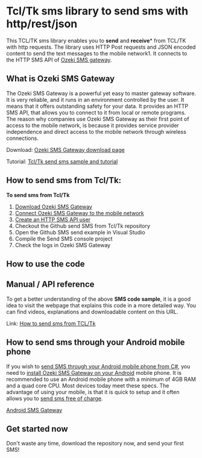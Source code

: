 # Tcl/Tk sms library to send sms with http/rest/json

This TCL/TK sms library enables you to **send** and **receive*** from TCL/TK with http requests. The library uses HTTP Post requests and JSON encoded content to send the text messages to the mobile network1. It connects to the HTTP SMS API of [Ozeki SMS gateway](https://ozeki-sms-gateway.com).

## What is Ozeki SMS Gateway 

The Ozeki SMS Gateway is a powerful yet easy to master gateway software. It is very reliable, and it runs in an environment controlled by the user. It means that it offers outstanding safety for your data. It provides an HTTP SMS API, that allows you to connect to it from local or remote programs. The reason why companies use Ozeki SMS Gateway as their first point of access to the mobile network, is because it provides service provider independence and direct access to the mobile network through wireless connections.

Download: [Ozeki SMS Gateway download page](https://ozeki-sms-gateway.com/p_727-download-sms-gateway.html)

Tutorial: [Tcl/Tk send sms sample and tutorial](https://ozeki-sms-gateway.com/p_870-td-tk-send-sms-with-the-http-rest-api-code-sample.html)


## How to send sms from Tcl/Tk:

**To send sms from Tcl/Tk**
1. [Download Ozeki SMS Gateway](https://ozeki-sms-gateway.com/p_727-download-sms-gateway.html)
2. [Connect Ozeki SMS Gateway to the mobile network](https://ozeki-sms-gateway.com/p_70-mobile-network-connections.html)
3. [Create an HTTP SMS API user](https://ozeki-sms-gateway.com/p_2102-create-an-http-sms-api-user-account.html)
4. Checkout the Github send SMS from Tcl/Tk repository
5. Open the Github SMS send example in Visual Studio
6. Compile the Send SMS console project
7. Check the logs in Ozeki SMS Gateway

## How to use the code



## Manual / API reference

To get a better understanding of the above **SMS code sample**, it is a good
idea to visit the webpage that explains this code in a more detailed way.
You can find videos, explanations and downloadable content on this URL.

Link: [How to send sms from TCL/Tk](https://ozeki-sms-gateway.com/p_870-td-tk-send-sms-with-the-http-rest-api-code-sample.html)


## How to send sms through your Android mobile phone

If you wish to [send SMS through your Android mobile phone from C#](https://android-sms-gateway.com/), 
you need to [install Ozeki SMS Gateway on your Android](https://ozeki-sms-gateway.com/p_2847-how-to-install-ozeki-sms-gateway-on-android.html) 
mobile phone. It is recommended to use an Android mobile phone with a minimum of 
4GB RAM and a quad core CPU. Most devices today meet these specs. The advantage
of using your mobile, is that it is quick to setup and it often allows you
to [send sms free of charge](https://android-sms-gateway.com/p_246-how-to-send-sms-free-of-charge.html).

[Android SMS Gateway](https://android-sms-gateway.com)


## Get started now

Don't waste any time, download the repository now, and send your first SMS!

